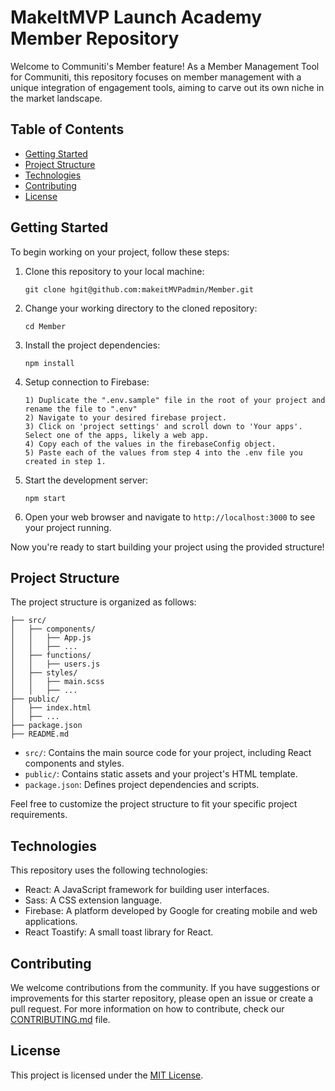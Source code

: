 # MakeItMVP Launch Academy Member Repository

Welcome to Communiti's Member feature! As a Member Management Tool for Communiti, this repository focuses on member management with a unique integration of engagement tools, aiming to carve out its own niche in the market landscape.

## Table of Contents

- [Getting Started](#getting-started)
- [Project Structure](#project-structure)
- [Technologies](#technologies)
- [Contributing](#contributing)
- [License](#license)

## Getting Started

To begin working on your project, follow these steps:

1. Clone this repository to your local machine:

   ```
   git clone hgit@github.com:makeitMVPadmin/Member.git
   ```



2. Change your working directory to the cloned repository:

   ```
   cd Member
   ```

3. Install the project dependencies:

   ```
   npm install
   ```

3. Setup connection to Firebase:

   ```
   1) Duplicate the ".env.sample" file in the root of your project and    rename the file to ".env"
   2) Navigate to your desired firebase project.
   3) Click on 'project settings' and scroll down to 'Your apps'. Select one of the apps, likely a web app.
   4) Copy each of the values in the firebaseConfig object.
   5) Paste each of the values from step 4 into the .env file you created in step 1.
   ```

4. Start the development server:

   ```
   npm start
   ```

5. Open your web browser and navigate to `http://localhost:3000` to see your project running.

Now you're ready to start building your project using the provided structure!

## Project Structure

The project structure is organized as follows:

```
├── src/
│   ├── components/
│   │   ├── App.js
│   │   ├── ...
│   ├── functions/
│   │   ├── users.js
│   ├── styles/
│   │   ├── main.scss
│   │   ├── ...
├── public/
│   ├── index.html
│   ├── ...
├── package.json
├── README.md
```

- `src/`: Contains the main source code for your project, including React components and styles.
- `public/`: Contains static assets and your project's HTML template.
- `package.json`: Defines project dependencies and scripts.

Feel free to customize the project structure to fit your specific project requirements.

## Technologies

This repository uses the following technologies:

- React: A JavaScript framework for building user interfaces.
- Sass: A CSS extension language.
- Firebase: A platform developed by Google for creating mobile and web applications.
- React Toastify: A small toast library for React.

## Contributing

We welcome contributions from the community. If you have suggestions or improvements for this starter repository, please open an issue or create a pull request. For more information on how to contribute, check our [CONTRIBUTING.md](CONTRIBUTING.md) file.

## License

This project is licensed under the [MIT License](LICENSE).

```

```
